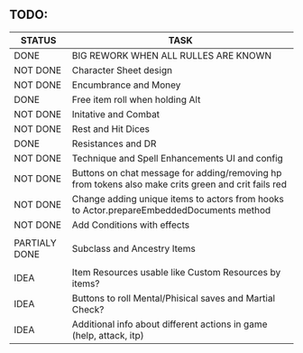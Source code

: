 ## TODO:

|     STATUS     |   				TASK                    |
|----------------|------------------------------------------|
|	 DONE	     |	BIG REWORK WHEN ALL RULLES ARE KNOWN	|
|	 NOT DONE	 |	Character Sheet design					|
|	 NOT DONE	 |	Encumbrance and Money					|
|	 DONE	     |	Free item roll when holding Alt			|
|	 NOT DONE	 |	Initative and Combat					|
|	 NOT DONE	 |	Rest and Hit Dices						|
|	 DONE	     |	Resistances	and DR						|
|	 NOT DONE	 |	Technique and Spell Enhancements UI and config	|
|	 NOT DONE	 |	Buttons on chat message for adding/removing hp from tokens also make crits green and crit fails red	|
|	 NOT DONE	 |	Change adding unique items to actors from hooks to Actor.prepareEmbeddedDocuments method	|
|	 NOT DONE	 |	Add Conditions with effects	|
||
|	 PARTIALY DONE	 |	Subclass and Ancestry Items				|
||
|	 	IDEA	 |	Item Resources usable like Custom Resources by items?	|
|	 	IDEA	 |	Buttons to roll Mental/Phisical saves and Martial Check?	|
|	 	IDEA	 |	Additional info about different actions in game (help, attack, itp)	|